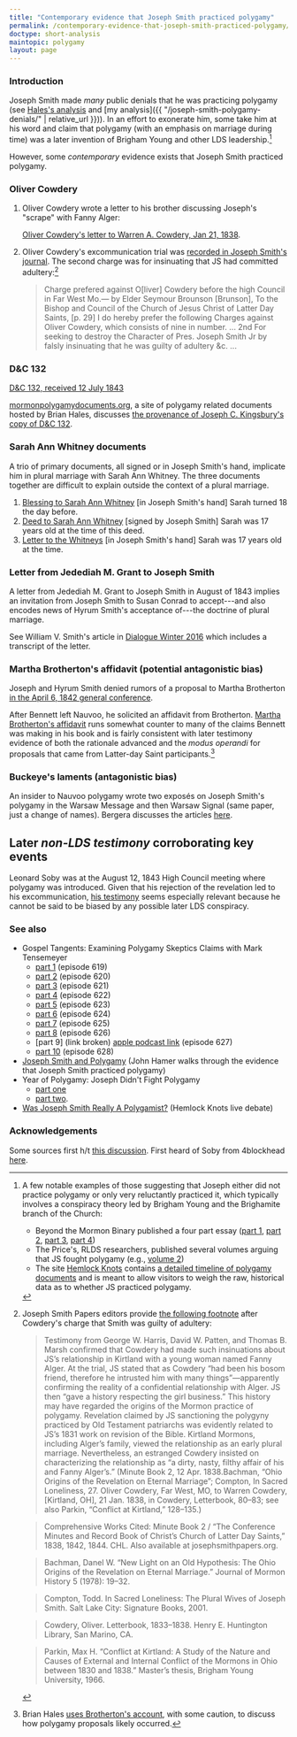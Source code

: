 ```yaml
---
title: "Contemporary evidence that Joseph Smith practiced polygamy"
permalink: /contemporary-evidence-that-joseph-smith-practiced-polygamy/
doctype: short-analysis
maintopic: polygamy
layout: page
---
```


### Introduction

Joseph Smith made *many* public denials that he was practicing polygamy (see [Hales's analysis](http://josephsmithspolygamy.org/common-questions/polygamy-denials/) and [my analysis]({{ "/joseph-smith-polygamy-denials/" | relative_url }})).  In an effort to exonerate him, some take him at his word and claim that polygamy (with an emphasis on marriage during time) was a later invention of Brigham Young and other LDS leadership.[^examples_of_polygamy_deniers]

However, some *contemporary* evidence exists that Joseph Smith practiced polygamy.

### Oliver Cowdery

1. Oliver Cowdery wrote a letter to his brother discussing Joseph's "scrape" with Fanny Alger:

    [Oliver Cowdery's letter to Warren A. Cowdery, Jan 21, 1838](https://imgur.com/UXN9wpv).

1. Oliver Cowdery's excommunication trial was [recorded in Joseph Smith's journal](https://www.josephsmithpapers.org/paper-summary/journal-march-september-1838/16#full-transcript).  The second charge was for insinuating that JS had committed adultery:[^cowdery]

    > Charge prefered against O[liver] Cowdery before the high Council in Far West Mo.— by Elder Seymour Brounson [Brunson], To the Bishop and Council of the Church of Jesus Christ of Latter Day Saints, [p. 29] I do hereby prefer the following Charges against Oliver Cowdery, which consists of nine in number. ...  2nd For seeking to destroy the Character of Pres. Joseph Smith Jr by falsly insinuating that he was guilty of adultery &c. ... 

### D&C 132

[D&C 132, received 12 July 1843](http://www.josephsmithpapers.org/paper-summary/revelation-12-july-1843-dc-132/1)

[mormonpolygamydocuments.org](https://mormonpolygamydocuments.org/), a site of polygamy related documents hosted by Brian Hales, discusses [the provenance of Joseph C. Kingsbury's copy of D&C 132](https://mormonpolygamydocuments.org/provenance-dc-132-documented/).

### Sarah Ann Whitney documents

A trio of primary documents, all signed or in Joseph Smith's hand, implicate him in plural marriage with Sarah Ann Whitney.  The three documents together are difficult to explain outside the context of a plural marriage.

1. [Blessing to Sarah Ann Whitney](http://www.josephsmithpapers.org/paper-summary/blessing-to-sarah-ann-whitney-23-march-1843/1) [in Joseph Smith's hand] Sarah turned 18 the day before.
2. [Deed to Sarah Ann Whitney](http://www.josephsmithpapers.org/paper-summary/deed-to-sarah-ann-whitney-6-september-1842/1) [signed by Joseph Smith] Sarah was 17 years old at the time of this deed.
3. [Letter to the Whitneys](https://www.josephsmithpapers.org/paper-summary/letter-to-newel-k-elizabeth-ann-smith-and-sarah-ann-whitney-18-august-1842/1) [in Joseph Smith's hand] Sarah was 17 years old at the time.

### Letter from Jedediah M. Grant to Joseph Smith

A letter from Jedediah M. Grant to Joseph Smith in August of 1843 implies an
invitation from Joseph Smith to Susan Conrad to accept---and also encodes news
of Hyrum Smith's acceptance of---the doctrine of plural marriage.

See William V. Smith's article in [Dialogue Winter 2016](https://www.dialoguejournal.com/articles/a-documentary-note-on-a-letter-to-joseph-smith-romance-death-and-polygamy-the-life-and-times-of-susan-hough-conrad-and-lorenzo-dow-barnes/) which includes a transcript of the letter.

### Martha Brotherton's affidavit (potential antagonistic bias)

Joseph and Hyrum Smith denied rumors of a proposal to Martha Brotherton [in the April 6, 1842 general conference](https://faenrandir.github.io/a_careful_examination/times-and-seasons-apr-15-1842-conference-minutes/).

After Bennett left Nauvoo, he solicited an affidavit from Brotherton.  [Martha Brotherton's affidavit](https://faenrandir.github.io/a_careful_examination/martha-brotherton-affidavit/) runs somewhat counter to many of the claims Bennett was making in his book and is fairly consistent with later testimony evidence of both the rationale advanced and the *modus operandi* for proposals that came from Latter-day Saint participants.[^hales_uses_brotherton]

### Buckeye's laments (antagonistic bias)

An insider to Nauvoo polygamy wrote two exposés on Joseph Smith's polygamy in the Warsaw Message and then Warsaw Signal (same paper, just a change of names).  Bergera discusses the articles [here](https://web.archive.org/web/20100707004021/http://dig.lib.niu.edu/ISHS/ishs-2002winter/ishs-2002winter350.pdf).

## **Later** *non-LDS testimony* corroborating key events

Leonard Soby was at the August 12, 1843 High Council meeting where polygamy was introduced.  Given that his rejection of the revelation led to his excommunication, [his testimony](https://www.reddit.com/r/exmormon/comments/5d9pa1/leonard_soby_18061892_converted_to_mormonism_and/) seems especially relevant because he cannot be said to be biased by any possible later LDS conspiracy.

### See also

* Gospel Tangents: Examining Polygamy Skeptics Claims with Mark Tensemeyer
    * [part 1](https://gospeltangents.com/2022/02/examining-polygamy-skeptics-claims/) (episode 619)
    * [part 2](https://gospeltangents.com/2022/02/rlds-positions-josephs-polygamy/) (episode 620)
    * [part 3](https://gospeltangents.com/2022/02/did-cochranites-start-polygamy/) (episode 621)
    * [part 4](https://gospeltangents.com/2022/02/4-types-polygamy-evidence/) (episode 622)
    * [part 5](https://gospeltangents.com/2022/03/nauvoo-era-polygamy-evidence/) (episode 623)
    * [part 6](https://gospeltangents.com/2022/03/3rd-party-polygamy-evidence/) (episode 624)
    * [part 7](https://gospeltangents.com/2022/03/kirtland-era-polygamy-evidence/) (episode 625)
    * [part 8](https://gospeltangents.com/2022/03/few-children-of-polygamy/) (episode 626)
    * [part 9] (link broken) [apple podcast link](https://podcasts.apple.com/us/podcast/is-d-c-132-a-forged-revelation-part-9-of-10/id1203894370?i=1000553708280) (episode 627)
    * [part 10](https://gospeltangents.com/2022/03/get-peer-reviewed/) (episode 628)
* [Joseph Smith and Polygamy](https://www.youtube.com/watch?v=cM6O0md1Dfg) (John Hamer walks through the evidence that Joseph Smith practiced polygamy)
* Year of Polygamy: Joseph Didn't Fight Polygamy
    * [part one](https://www.yearofpolygamy.com/year-of-polygamy/episode-139-joseph-didnt-fight-polygamy-part-one/)
    * [part two](https://www.yearofpolygamy.com/uncategorized/episode-139-joseph-didnt-fight-polygamy-part-two/).
* [Was Joseph Smith Really A Polygamist?](https://www.youtube.com/watch?v=xE-pNIF3EWk) (Hemlock Knots live debate)

### Acknowledgements

Some sources first h/t [this discussion](http://www.mormondialogue.org/topic/61120-contemporary-evidence-of-josephs-polygamy/?page=2).  First heard of Soby from 4blockhead [here](https://www.reddit.com/r/exmormon/comments/gdznh9/to_the_naysayers_regarding_joseph_ever_practicing/fpkfdsh/).

[^cowdery]: Joseph Smith Papers editors provide [the following footnote](https://www.josephsmithpapers.org/paper-summary/journal-march-september-1838/16#12364309435905554968) after Cowdery's charge that Smith was guilty of adultery:

    > Testimony from George W. Harris, David W. Patten, and Thomas B. Marsh confirmed that Cowdery had made such insinuations about JS’s relationship in Kirtland with a young woman named Fanny Alger. At the trial, JS stated that as Cowdery “had been his bosom friend, therefore he intrusted him with many things”—apparently confirming the reality of a confidential relationship with Alger. JS then “gave a history respecting the girl business.” This history may have regarded the origins of the Mormon practice of polygamy. Revelation claimed by JS sanctioning the polygyny practiced by Old Testament patriarchs was evidently related to JS’s 1831 work on revision of the Bible. Kirtland Mormons, including Alger’s family, viewed the relationship as an early plural marriage. Nevertheless, an estranged Cowdery insisted on characterizing the relationship as “a dirty, nasty, filthy affair of his and Fanny Alger’s.”  (Minute Book 2, 12 Apr. 1838.Bachman, “Ohio Origins of the Revelation on Eternal Marriage”; Compton, In Sacred Loneliness, 27. Oliver Cowdery, Far West, MO, to Warren Cowdery, [Kirtland, OH], 21 Jan. 1838, in Cowdery, Letterbook, 80–83; see also Parkin, “Conflict at Kirtland,” 128–135.)

    > Comprehensive Works Cited: Minute Book 2 / “The Conference Minutes and Record Book of Christ’s Church of Latter Day Saints,” 1838, 1842, 1844. CHL. Also available at josephsmithpapers.org.

    > Bachman, Danel W. “New Light on an Old Hypothesis: The Ohio Origins of the Revelation on Eternal Marriage.” Journal of Mormon History 5 (1978): 19–32.

    > Compton, Todd. In Sacred Loneliness: The Plural Wives of Joseph Smith. Salt Lake City: Signature Books, 2001.

    > Cowdery, Oliver. Letterbook, 1833–1838. Henry E. Huntington Library, San Marino, CA.

    > Parkin, Max H. “Conflict at Kirtland: A Study of the Nature and Causes of External and Internal Conflict of the Mormons in Ohio between 1830 and 1838.” Master’s thesis, Brigham Young University, 1966.

[^hales_uses_brotherton]: Brian Hales [uses Brotherton's account](https://web.archive.org/web/20170312145923/http://josephsmithspolygamy.org:80/history/changes-in-february-1842/), with some caution, to discuss how polygamy proposals likely occurred.

[^examples_of_polygamy_deniers]: A few notable examples of those suggesting that Joseph either did not practice polygamy or only very reluctantly practiced it, which typically involves a conspiracy theory led by Brigham Young and the Brighamite branch of the Church:
    * Beyond the Mormon Binary published a four part essay ([part 1](https://www.cesanswers.info/post/polygamy1), [part 2](https://www.cesanswers.info/post/polygamy2), [part 3](https://www.cesanswers.info/post/polygamy3), [part 4](https://www.cesanswers.info/post/polygamy4))
    * The Price's, RLDS researchers, published several volumes arguing that JS fought polygamy (e.g., [volume 2](https://web.archive.org/web/20170719175327/http://restorationbookstore.org:80/articles/nopoligamy/jsfp-vol2/2chp1.htm))
    * The site [Hemlock Knots](https://hemlockknots.com/) contains [a detailed timeline of polygamy documents](https://hemlockknots.com/monogamy-polygamy-timeline/) and is meant to allow visitors to weigh the raw, historical data as to whether JS practiced polygamy.
